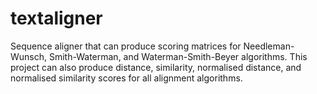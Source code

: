# textaligner
Sequence aligner that can produce scoring matrices for Needleman-Wunsch, Smith-Waterman, and Waterman-Smith-Beyer algorithms. This project can also produce distance, similarity, normalised distance, and normalised similarity scores for all alignment algorithms.
